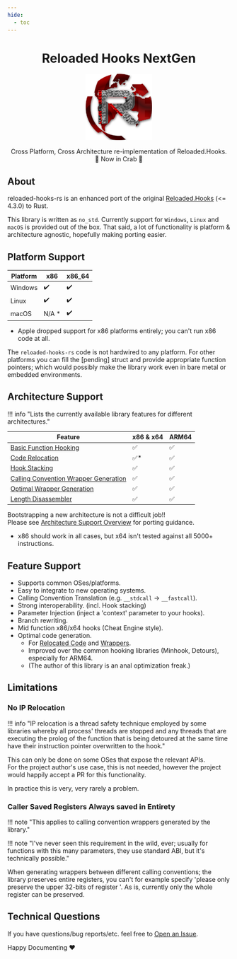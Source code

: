 ```yaml
---
hide:
  - toc
---
```


<div align="center">
	<h1>Reloaded Hooks NextGen</h1>
	<img src="Reloaded/Images/Reloaded-Icon.png" width="150" align="center" />
	<br/> <br/>
    Cross Platform, Cross Architecture re-implementation of Reloaded.Hooks.<br/>
    🦀 Now in Crab 🦀
</div>

## About

reloaded-hooks-rs is an enhanced port of the original [Reloaded.Hooks][Reloaded.Hooks] (<= 4.3.0) to Rust.

This library is written as `no_std`. Currently support for `Windows`, `Linux` and `macOS` is provided 
out of the box. That said, a lot of functionality is platform & architecture agnostic, hopefully making 
porting easier.  

## Platform Support

| Platform | x86   | x86_64 |
| -------- | ----- | ------ |
| Windows  | ✔️     | ✔️      |
| Linux    | ✔️     | ✔️      |
| macOS    | N/A * | ✔️      |

* Apple dropped support for x86 platforms entirely; you can't run x86 code at all.

The `reloaded-hooks-rs` code is not hardwired to any platform. For other platforms you can fill the
[pending] struct and provide appropriate function pointers; which would possibly make the library work 
even in bare metal or embedded environments.

## Architecture Support

!!! info "Lists the currently available library features for different architectures."

| Feature                                                                                           | x86 & x64 | ARM64 |
| ------------------------------------------------------------------------------------------------- | --------- | ----- |
| [Basic Function Hooking](./dev/arch/overview.md#basic-function-hooking)                               | ✅         | ✅     |
| [Code Relocation](./dev/arch/overview.md#code-relocation)                                             | ✅*        | ✅      |
| [Hook Stacking](./dev/arch/overview.md#hook-stacking)                                                 | ✅         | ✅     |
| [Calling Convention Wrapper Generation](./dev/arch/overview.md#calling-convention-wrapper-generation) | ✅         | ✅     |
| [Optimal Wrapper Generation](./dev/arch/overview.md#optimal-wrapper-generation)                       | ✅         | ✅     |
| [Length Disassembler](./dev/arch/overview.md#length-disassembler)                                     | ✅         | ✅     |

Bootstrapping a new architecture is not a difficult job!!  
Please see [Architecture Support Overview](./dev/arch/overview.md) for porting guidance.

* x86 should work in all cases, but x64 isn't tested against all 5000+ instructions.

## Feature Support

- Supports common OSes/platforms.  
- Easy to integrate to new operating systems.  
- Calling Convention Translation (e.g. `__stdcall` -> `__fastcall`).  
- Strong interoperability. (incl. Hook stacking)  
- Parameter Injection (inject a 'context' parameter to your hooks).  
- Branch rewriting.  
- Mid function x86/x64 hooks (Cheat Engine style).  
- Optimal code generation.  
    - For [Relocated Code](./dev/arch/overview.md#code-relocation) and [Wrappers](./dev/arch/overview.md#optimal-wrapper-generation).  
    - Improved over the common hooking libraries (Minhook, Detours), especially for ARM64.  
    - (The author of this library is an anal optimization freak.) 

## Limitations

### No IP Relocation

!!! info "IP relocation is a thread safety technique employed by some libraries whereby all process' threads are stopped and any threads that are executing the prolog of the function that is being detoured at the same time have their instruction pointer overwritten to the hook."

This can only be done on some OSes that expose the relevant APIs.  
For the project author's use case, this is not needed, however the project would happily accept a 
PR for this functionality.  

In practice this is very, very rarely a problem.

### Caller Saved Registers Always saved in Entirety

!!! note "This applies to calling convention wrappers generated by the library."

!!! note "I've never seen this requirement in the wild, ever; usually for functions with this many parameters, they use standard ABI, but it's technically possible."

When generating wrappers between different calling conventions; the library preserves entire registers,
you can't for example specify 'please only preserve the upper 32-bits of register <x>'. As is, currently
only the whole register can be preserved.

## Technical Questions

If you have questions/bug reports/etc. feel free to [Open an Issue][OpenAnIssue].

Happy Documenting ❤️

[OpenAnIssue]: https://github.com/Reloaded-Project/Reloaded.Hooks-rs/issues/new
[Reloaded.Hooks]: https://github.com/Reloaded-Project/Reloaded.Hooks
